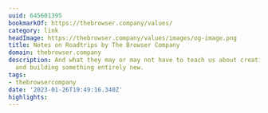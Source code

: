 ```yaml
---
uuid: 645601395
bookmarkOf: https://thebrowser.company/values/
category: link
headImage: https://thebrowser.company/values/images/og-image.png
title: Notes on Roadtrips by The Browser Company
domain: thebrowser.company
description: And what they may or may not have to teach us about creativity, ingenuity,
  and building something entirely new.
tags:
- thebrowsercompany
date: '2023-01-26T19:49:16.340Z'
highlights:
---
```



